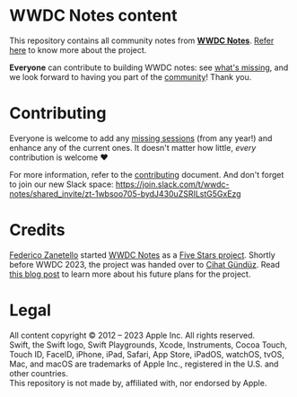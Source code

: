 # WWDC Notes content

This repository contains all community notes from **[WWDC Notes][website]**. [Refer here][wnAbout] to know more about the project.

**Everyone** can contribute to building WWDC notes: see [what's missing][wnWM], and we look forward to having you part of the [community][wnc]! Thank you.

# Contributing

Everyone is welcome to add any [missing sessions][wnWM] (from any year!) and enhance any of the current ones. It doesn't matter how little, _every_ contribution is welcome ❤️

For more information, refer to the [contributing][contributing] document. And don't forget to join our new Slack space:
https://join.slack.com/t/wwdc-notes/shared_invite/zt-1wbsoo705-bydJ430uZSRILstG5GxEzg

# Credits

[Federico Zanetello][twitter] started [WWDC Notes][website] as a [Five Stars project][5SWebsite].
Shortly before WWDC 2023, the project was handed over to [Cihat Gündüz](https://twitter.com/Jeehut). Read [this blog post](https://www.fline.dev/taking-over-wwdc-notes-and-its-future/?ref=github.com) to learn more about his future plans for the project.

# Legal

All content copyright © 2012 – 2023 Apple Inc. All rights reserved.  
Swift, the Swift logo, Swift Playgrounds, Xcode, Instruments, Cocoa Touch, Touch ID, FaceID, iPhone, iPad, Safari, App Store, iPadOS, watchOS, tvOS, Mac, and macOS are trademarks of Apple Inc., registered in the U.S. and other countries.  
This repository is not made by, affiliated with, nor endorsed by Apple.

[5SWebsite]: https://fivestars.blog
[contributing]: CONTRIBUTING.md
[markdownSpec]: https://daringfireball.net/projects/markdown/
[twitter]: https://twitter.com/zntfdr
[website]: https://www.wwdcnotes.com
[wnAbout]: https://wwdcnotes.com/about/
[wnWM]: https://www.wwdcnotes.com/what-s-missing/
[wnc]: https://www.wwdcnotes.com/community/
